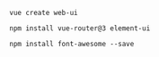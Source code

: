 ```
vue create web-ui
```

```
npm install vue-router@3 element-ui
```

```
npm install font-awesome --save
```

